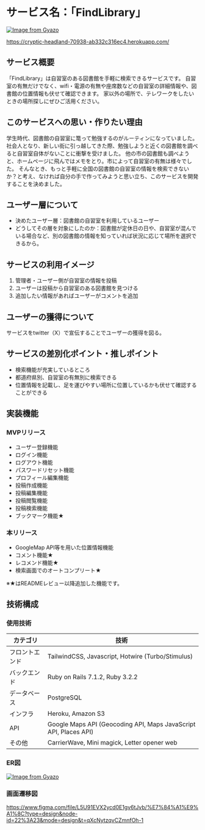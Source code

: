 # サービス名：「FindLibrary」
[![Image from Gyazo](https://i.gyazo.com/4cb7ee3f023a30db2fe8b72e3da50bca.png)](https://gyazo.com/4cb7ee3f023a30db2fe8b72e3da50bca)

https://cryptic-headland-70938-ab332c316ec4.herokuapp.com/

## サービス概要
「FindLibrary」は自習室のある図書館を手軽に検索できるサービスです。
自習室の有無だけでなく、wifi・電源の有無や座席数などの自習室の詳細情報や、図書館の位置情報も伏せて確認できます。
家以外の場所で、テレワークをしたいときの場所探しにぜひご活用ください。

## このサービスへの思い・作りたい理由
学生時代、図書館の自習室に篭って勉強するのがルーティンになっていました。
社会人となり、新しい街に引っ越してきた際、勉強しようと近くの図書館を調べると自習室自体がないことに衝撃を受けました。
他の市の図書館も調べようと、ホームページに飛んではメモをとり。市によって自習室の有無は様々でした。
そんなとき、もっと手軽に全国の図書館の自習室の情報を検索できないか？と考え、なければ自分の手で作ってみようと思い立ち、このサービスを開発することを決めました。

## ユーザー層について
- 決めたユーザー層：図書館の自習室を利用しているユーザー
- どうしてその層を対象にしたのか：図書館が定休日の日や、自習室が混んでいる場合など、別の図書館の情報を知っていれば状況に応じて場所を選択できるから。

## サービスの利用イメージ
1. 管理者・ユーザー側が自習室の情報を投稿
2. ユーザーは投稿から自習室のある図書館を見つける
3. 追加したい情報があればユーザーがコメントを追加

## ユーザーの獲得について
サービスをtwitter（X）で宣伝することでユーザーの獲得を図る。

## サービスの差別化ポイント・推しポイント
- 検索機能が充実しているところ
- 都道府県別、自習室の有無別に検索できる
- 位置情報を記載し、足を運びやすい場所に位置しているかも伏せて確認することができる

## 実装機能
### MVPリリース
- ユーザー登録機能
- ログイン機能
- ログアウト機能
- パスワードリセット機能
- プロフィール編集機能
- 投稿作成機能
- 投稿編集機能
- 投稿閲覧機能
- 投稿検索機能
- ブックマーク機能★

### 本リリース
- GoogleMap API等を用いた位置情報機能
- コメント機能★
- レコメンド機能★
- 検索画面でのオートコンプリート★

※★はREADMEレビュー以降追加した機能です。

## 技術構成
### 使用技術
| カテゴリ | 技術 |
| --- | --- |
| フロントエンド | TailwindCSS, Javascript, Hotwire (Turbo/Stimulus) |
| バックエンド | Ruby on Rails 7.1.2, Ruby 3.2.2 |
| データベース | PostgreSQL |
| インフラ | Heroku, Amazon S3 |
| API | Google Maps API (Geocoding API, Maps JavaScript API, Places API) |
| その他 | CarrierWave, Mini magick, Letter opener web |

### ER図
[![Image from Gyazo](https://i.gyazo.com/a0f0f8b943f649068de7cde013c5288e.png)](https://gyazo.com/a0f0f8b943f649068de7cde013c5288e)

### 画面遷移図
https://www.figma.com/file/L5U91EVX2ycd0E1gv6tJvb/%E7%84%A1%E9%A1%8C?type=design&node-id=22%3A23&mode=design&t=qXcNytzqvCZmnfOh-1
